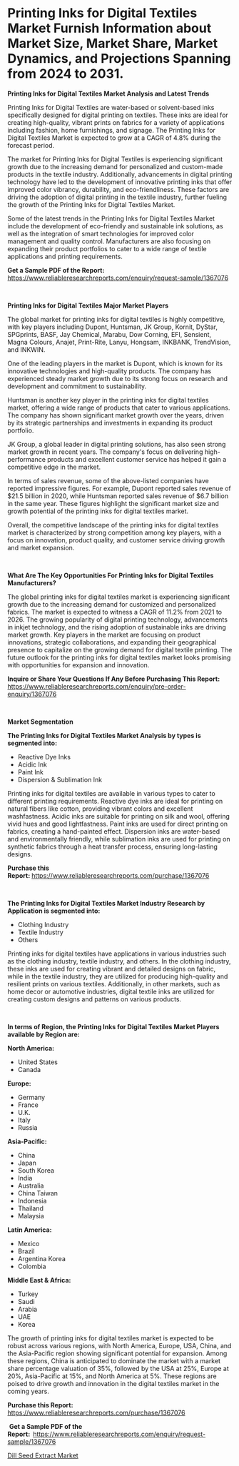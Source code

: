<p><h1>Printing Inks for Digital Textiles Market Furnish Information about Market Size, Market Share, Market Dynamics, and Projections Spanning from 2024 to 2031.</h1></p><p><strong>Printing Inks for Digital Textiles Market Analysis and Latest Trends</strong></p>
<p><p>Printing Inks for Digital Textiles are water-based or solvent-based inks specifically designed for digital printing on textiles. These inks are ideal for creating high-quality, vibrant prints on fabrics for a variety of applications including fashion, home furnishings, and signage. The Printing Inks for Digital Textiles Market is expected to grow at a CAGR of 4.8% during the forecast period.</p><p>The market for Printing Inks for Digital Textiles is experiencing significant growth due to the increasing demand for personalized and custom-made products in the textile industry. Additionally, advancements in digital printing technology have led to the development of innovative printing inks that offer improved color vibrancy, durability, and eco-friendliness. These factors are driving the adoption of digital printing in the textile industry, further fueling the growth of the Printing Inks for Digital Textiles Market.</p><p>Some of the latest trends in the Printing Inks for Digital Textiles Market include the development of eco-friendly and sustainable ink solutions, as well as the integration of smart technologies for improved color management and quality control. Manufacturers are also focusing on expanding their product portfolios to cater to a wide range of textile applications and printing requirements.</p></p>
<p><strong>Get a Sample PDF of the Report:&nbsp;</strong> <a href="https://www.reliableresearchreports.com/enquiry/request-sample/1367076">https://www.reliableresearchreports.com/enquiry/request-sample/1367076</a></p>
<p>&nbsp;</p>
<p><strong>Printing Inks for Digital Textiles Major Market Players</strong></p>
<p><p>The global market for printing inks for digital textiles is highly competitive, with key players including Dupont, Huntsman, JK Group, Kornit, DyStar, SPGprints, BASF, Jay Chemical, Marabu, Dow Corning, EFI, Sensient, Magna Colours, Anajet, Print-Rite, Lanyu, Hongsam, INKBANK, TrendVision, and INKWIN.</p><p>One of the leading players in the market is Dupont, which is known for its innovative technologies and high-quality products. The company has experienced steady market growth due to its strong focus on research and development and commitment to sustainability.</p><p>Huntsman is another key player in the printing inks for digital textiles market, offering a wide range of products that cater to various applications. The company has shown significant market growth over the years, driven by its strategic partnerships and investments in expanding its product portfolio.</p><p>JK Group, a global leader in digital printing solutions, has also seen strong market growth in recent years. The company's focus on delivering high-performance products and excellent customer service has helped it gain a competitive edge in the market.</p><p>In terms of sales revenue, some of the above-listed companies have reported impressive figures. For example, Dupont reported sales revenue of $21.5 billion in 2020, while Huntsman reported sales revenue of $6.7 billion in the same year. These figures highlight the significant market size and growth potential of the printing inks for digital textiles market.</p><p>Overall, the competitive landscape of the printing inks for digital textiles market is characterized by strong competition among key players, with a focus on innovation, product quality, and customer service driving growth and market expansion.</p></p>
<p>&nbsp;</p>
<p><strong>What Are The Key Opportunities For Printing Inks for Digital Textiles Manufacturers?</strong></p>
<p><p>The global printing inks for digital textiles market is experiencing significant growth due to the increasing demand for customized and personalized fabrics. The market is expected to witness a CAGR of 11.2% from 2021 to 2026. The growing popularity of digital printing technology, advancements in inkjet technology, and the rising adoption of sustainable inks are driving market growth. Key players in the market are focusing on product innovations, strategic collaborations, and expanding their geographical presence to capitalize on the growing demand for digital textile printing. The future outlook for the printing inks for digital textiles market looks promising with opportunities for expansion and innovation.</p></p>
<p><strong>Inquire or Share Your Questions If Any Before Purchasing This Report:</strong> <a href="https://www.reliableresearchreports.com/enquiry/pre-order-enquiry/1367076">https://www.reliableresearchreports.com/enquiry/pre-order-enquiry/1367076</a></p>
<p>&nbsp;</p>
<p><strong>Market Segmentation</strong></p>
<p><strong>The Printing Inks for Digital Textiles Market Analysis by types is segmented into:</strong></p>
<p><ul><li>Reactive Dye Inks</li><li>Acidic Ink</li><li>Paint Ink</li><li>Dispersion & Sublimation Ink</li></ul></p>
<p><p>Printing inks for digital textiles are available in various types to cater to different printing requirements. Reactive dye inks are ideal for printing on natural fibers like cotton, providing vibrant colors and excellent washfastness. Acidic inks are suitable for printing on silk and wool, offering vivid hues and good lightfastness. Paint inks are used for direct printing on fabrics, creating a hand-painted effect. Dispersion inks are water-based and environmentally friendly, while sublimation inks are used for printing on synthetic fabrics through a heat transfer process, ensuring long-lasting designs.</p></p>
<p><strong>Purchase this Report:&nbsp;</strong><a href="https://www.reliableresearchreports.com/purchase/1367076">https://www.reliableresearchreports.com/purchase/1367076</a></p>
<p>&nbsp;</p>
<p><strong>The Printing Inks for Digital Textiles Market Industry Research by Application is segmented into:</strong></p>
<p><ul><li>Clothing Industry</li><li>Textile Industry</li><li>Others</li></ul></p>
<p><p>Printing inks for digital textiles have applications in various industries such as the clothing industry, textile industry, and others. In the clothing industry, these inks are used for creating vibrant and detailed designs on fabric, while in the textile industry, they are utilized for producing high-quality and resilient prints on various textiles. Additionally, in other markets, such as home decor or automotive industries, digital textile inks are utilized for creating custom designs and patterns on various products.</p></p>
<p>&nbsp;</p>
<p><strong>In terms of Region, the Printing Inks for Digital Textiles Market Players available by Region are:</strong></p>
<p>
    <p> <strong> North America: </strong>
        <ul>
            <li>United States</li>
            <li>Canada</li>
        </ul>
        </p> 
    <p> <strong> Europe: </strong>
        <ul>
            <li>Germany</li>
            <li>France</li>
            <li>U.K.</li>
            <li>Italy</li>
            <li>Russia</li>
        </ul>
        </p> 
    <p> <strong> Asia-Pacific: </strong>
        <ul>
            <li>China</li>
            <li>Japan</li>
            <li>South Korea</li>
            <li>India</li>
            <li>Australia</li>
            <li>China Taiwan</li>
            <li>Indonesia</li>
            <li>Thailand</li>
            <li>Malaysia</li>
        </ul>
        </p> 
    <p> <strong> Latin America: </strong>
        <ul>
            <li>Mexico</li>
            <li>Brazil</li>
            <li>Argentina Korea</li>
            <li>Colombia</li>
        </ul>
        </p> 
    <p> <strong> Middle East & Africa: </strong>
        <ul>
            <li>Turkey</li>
            <li>Saudi</li>
            <li>Arabia</li>
            <li>UAE</li>
            <li>Korea</li>
        </ul>
    </p>
    </p>
<p><p>The growth of printing inks for digital textiles market is expected to be robust across various regions, with North America, Europe, USA, China, and the Asia-Pacific region showing significant potential for expansion. Among these regions, China is anticipated to dominate the market with a market share percentage valuation of 35%, followed by the USA at 25%, Europe at 20%, Asia-Pacific at 15%, and North America at 5%. These regions are poised to drive growth and innovation in the digital textiles market in the coming years.</p></p>
<p><strong>Purchase this Report: </strong><a href="https://www.reliableresearchreports.com/purchase/1367076">https://www.reliableresearchreports.com/purchase/1367076</a></p>
<p>&nbsp;<strong>Get a Sample PDF of the Report:&nbsp;&nbsp;</strong><a href="https://www.reliableresearchreports.com/enquiry/request-sample/1367076">https://www.reliableresearchreports.com/enquiry/request-sample/1367076</a></p>
<p><strong></strong></p>
<p><p><a href="https://github.com/Sinjinluong3e0awx2m195k76/Market-Research-Report-List-1/blob/main/dill-seed-extract-market.md">Dill Seed Extract Market</a></p></p>